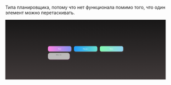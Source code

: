Типа планировщика, потому что нет функционала помимо того, что один элемент можно перетаскивать. 

![Image alt](https://github.com/Karamiss/DifferentProjects/blob/Scheduler/Screenshot_1.png)
